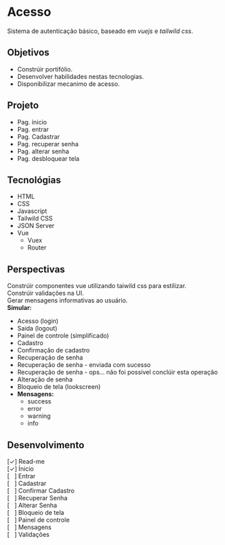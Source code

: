 # Acesso 

Sistema de autenticação básico, baseado em *vuejs* e *tailwild css*.



## Objetivos

- Constrúir portifólio.
- Desenvolver habilidades nestas tecnologias.
- Disponibilizar mecanimo de acesso.



## Projeto

- Pag. ínicio
- Pag. entrar
- Pag. Cadastrar
- Pag. recuperar senha
- Pag. alterar senha
- Pag. desbloquear tela



## Tecnológias

- HTML
- CSS
- Javascript
- Tailwild CSS
- JSON Server
- Vue
  - Vuex
  - Router



## Perspectivas

Constrúir componentes vue utilizando taiwild css para estilizar.  
Constrúir validações na UI.  
Gerar mensagens informativas ao usuário.  
**Simular:**
  - Acesso (login)
  - Saida (logout)
  - Painel de controle (simplificado)
  - Cadastro
  - Confirmação de cadastro
  - Recuperação de senha
  - Recuperação de senha - enviada com sucesso
  - Recuperação de senha - ops... não foi possível conclúir esta operação
  - Alteração de senha
  - Bloqueio de tela (lookscreen)  
  - **Mensagens:**
    - success  
    - error
    - warning
    - info  
  


## Desenvolvimento 
[&check;] Read-me  
[&check;] Ínicio  
[ &nbsp; ] Entrar  
[ &nbsp; ] Cadastrar  
[ &nbsp; ] Confirmar Cadastro  
[ &nbsp; ] Recuperar Senha  
[ &nbsp; ] Alterar Senha  
[ &nbsp; ] Bloqueio de tela  
[ &nbsp; ] Painel de controle  
[ &nbsp; ] Mensagens  
[ &nbsp; ] Validações  